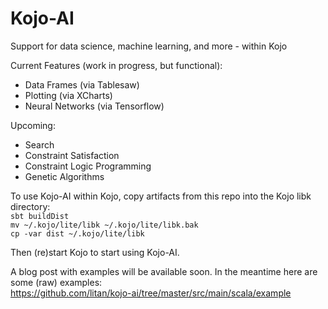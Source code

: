 # Kojo-AI
Support for data science, machine learning, and more - within Kojo

Current Features (work in progress, but functional):
* Data Frames (via Tablesaw)
* Plotting (via XCharts)
* Neural Networks (via Tensorflow)

Upcoming:
* Search
* Constraint Satisfaction
* Constraint Logic Programming
* Genetic Algorithms

To use Kojo-AI within Kojo, copy artifacts from this repo into the Kojo libk directory:  
`sbt buildDist`  
`mv ~/.kojo/lite/libk ~/.kojo/lite/libk.bak`  
`cp -var dist ~/.kojo/lite/libk`

Then (re)start Kojo to start using Kojo-AI.

A blog post with examples will be available soon. In the meantime here are some (raw) examples:  
https://github.com/litan/kojo-ai/tree/master/src/main/scala/example
